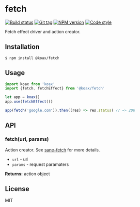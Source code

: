 
# fetch

[![Build status][travis-image]][travis-url]
[![Git tag][git-image]][git-url]
[![NPM version][npm-image]][npm-url]
[![Code style][standard-image]][standard-url]

Fetch effect driver and action creator.

## Installation

    $ npm install @koax/fetch

## Usage

```js
import koax from 'koax'
import {fetch, fetchEffect} from '@koax/fetch'

let app = koax()
app.use(fetchEffect())

app(fetch('google.com')).then((res) => res.status) // => 200

```

## API

### fetch(url, params)
Action creator. See [sane-fetch](//github.com/joshrtay/sane-fetch) for more details.

- `url` - url
- `params` - request paramaters

**Returns:** action object

## License

MIT

[travis-image]: https://img.shields.io/travis/koaxjs/fetch.svg?style=flat-square
[travis-url]: https://travis-ci.org/koaxjs/fetch
[git-image]: https://img.shields.io/github/tag/koaxjs/fetch.svg
[git-url]: https://github.com/koaxjs/fetch
[standard-image]: https://img.shields.io/badge/code%20style-standard-brightgreen.svg?style=flat
[standard-url]: https://github.com/feross/standard
[npm-image]: https://img.shields.io/npm/v/@koax/fetch.svg?style=flat-square
[npm-url]: https://npmjs.org/package/@koax/fetch
